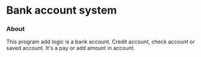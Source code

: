 <h1>Bank account system</h1>

<h3>About</h3>

This program add logic is a bank account. Credit account, check account or saved account.
It's a pay or add amount in account.